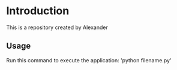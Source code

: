 # Introduction
This is a repository created by Alexander
## Usage
Run this command to execute the application:
'python filename.py'
